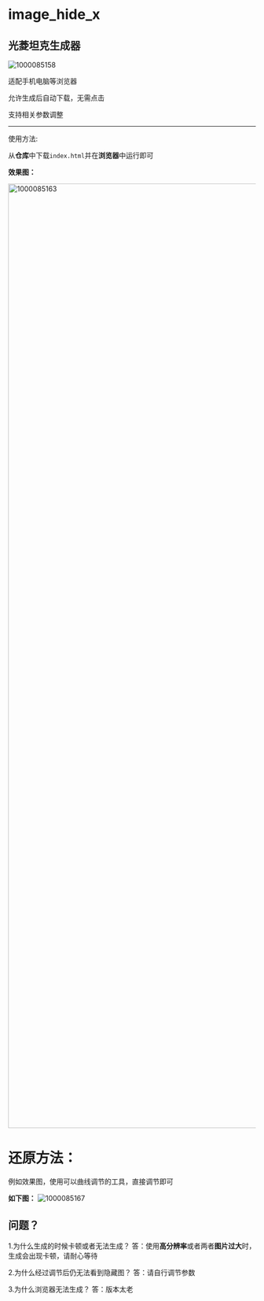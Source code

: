 # image_hide_x
## 光菱坦克生成器

![1000085158](https://github.com/user-attachments/assets/e6699fc2-1c42-4358-8a95-3841cc0c966f)

适配手机电脑等浏览器

允许生成后自动下载，无需点击

支持相关参数调整

----
使用方法:

从**仓库**中下载```index.html```并在**浏览器**中运行即可

**效果图：**

<img width="1076" height="1920" alt="1000085163" src="https://github.com/user-attachments/assets/14ad0411-f57e-4276-98c7-ce1119fe7d0a" />

# 还原方法：
例如效果图，使用可以曲线调节的工具，直接调节即可

**如下图：**
![1000085167](https://github.com/user-attachments/assets/fbb3a5a1-9d3f-4a7e-8a05-234716365ea7)

## 问题？
1.为什么生成的时候卡顿或者无法生成？
答：使用**高分辨率**或者两者**图片过大**时，生成会出现卡顿，请耐心等待

2.为什么经过调节后仍无法看到隐藏图？
答：请自行调节参数

3.为什么浏览器无法生成？
答：版本太老
